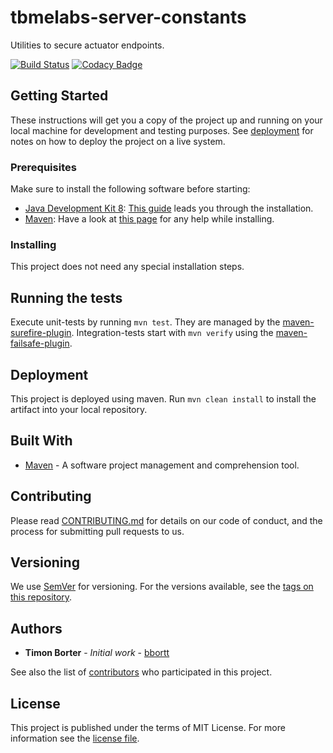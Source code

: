 # tbmelabs-server-constants

Utilities to secure actuator endpoints.

[![Build Status](https://travis-ci.org/tbmelabs/tbmelabs-server-constants.svg?branch=master)](https://travis-ci.org/tbmelabs/tbmelabs-server-constants)
[![Codacy Badge](https://api.codacy.com/project/badge/Grade/97793d6877aa4f09b964578481dc8275)](https://www.codacy.com/app/bbortt_2/tbmelabs-server-constants?utm_source=github.com&amp;utm_medium=referral&amp;utm_content=tbmelabs/tbmelabs-server-constants&amp;utm_campaign=Badge_Grade)

## Getting Started

These instructions will get you a copy of the project up and running on your local machine for development and testing purposes. See [deployment](https://github.com/tbmelabs/tbme-tv/tree/master#deployment) for notes on how to deploy the project on a live system.

### Prerequisites

Make sure to install the following software before starting:

* [Java Development Kit 8](http://www.oracle.com/technetwork/java/javase/downloads/jdk8-downloads-2133151.html): [This guide](https://docs.oracle.com/javase/8/docs/technotes/guides/install/install_overview.html) leads you through the installation.
* [Maven](https://maven.apache.org/download.cgi): Have a look at [this page](https://maven.apache.org/install.html) for any help while installing.

### Installing

This project does not need any special installation steps.

## Running the tests

Execute unit-tests by running `mvn test`. They are managed by the [maven-surefire-plugin](https://maven.apache.org/surefire/maven-surefire-plugin/).
Integration-tests start with `mvn verify` using the [maven-failsafe-plugin](https://maven.apache.org/surefire/maven-failsafe-plugin/).

## Deployment

This project is deployed using maven. Run `mvn clean install` to install the artifact into your local repository.

## Built With

* [Maven](https://maven.apache.org/) - A software project management and comprehension tool.

## Contributing

Please read [CONTRIBUTING.md](https://github.com/tbmelabs/tbmelabs-server-constants/blob/master/CONTRIBUTING.md) for details on our code of conduct, and the process for submitting pull requests to us.

## Versioning

We use [SemVer](http://semver.org/) for versioning. For the versions available, see the [tags on this repository](https://github.com/tbmelabs/tbmelabs-server-constants/tags). 

## Authors

* **Timon Borter** - *Initial work* - [bbortt](https://github.com/bbortt)

See also the list of [contributors](https://github.com/tbmelabs/tbmelabs-server-constants/contributors) who participated in this project.

## License

This project is published under the terms of MIT License. For more information see the [license file](https://github.com/tbmelabs/tbmelabs-server-constants/blob/development/LICENSE).
